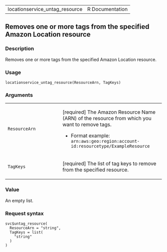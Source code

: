 <table style="width: 100%;">
<tbody>
<tr class="odd">
<td>locationservice_untag_resource</td>
<td style="text-align: right;">R Documentation</td>
</tr>
</tbody>
</table>

## Removes one or more tags from the specified Amazon Location resource

### Description

Removes one or more tags from the specified Amazon Location resource.

### Usage

    locationservice_untag_resource(ResourceArn, TagKeys)

### Arguments

<table>
<colgroup>
<col style="width: 35%" />
<col style="width: 65%" />
</colgroup>
<tbody>
<tr class="odd">
<td><code
id="locationservice_untag_resource_:_ResourceArn">ResourceArn</code></td>
<td><p>[required] The Amazon Resource Name (ARN) of the resource from
which you want to remove tags.</p>
<ul>
<li><p>Format example:
<code>arn:aws:geo:region:account-id:resourcetype/ExampleResource</code></p></li>
</ul></td>
</tr>
<tr class="even">
<td><code
id="locationservice_untag_resource_:_TagKeys">TagKeys</code></td>
<td><p>[required] The list of tag keys to remove from the specified
resource.</p></td>
</tr>
</tbody>
</table>

### Value

An empty list.

### Request syntax

    svc$untag_resource(
      ResourceArn = "string",
      TagKeys = list(
        "string"
      )
    )
